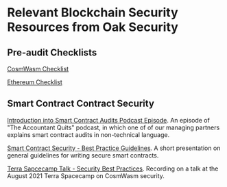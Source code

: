 # Relevant Blockchain Security Resources from Oak Security

## Pre-audit Checklists

[CosmWasm Checklist](https://github.com/oak-security/resources/blob/main/checklists/CosmWasm%20Smart%20Contract%20Audit%20Checklist.pdf)

[Ethereum Checklist](https://github.com/oak-security/resources/blob/main/checklists/Ethereum%20Smart%20Contract%20Audit%20Checklist.pdf)

## Smart Contract Contract Security

[Introduction into Smart Contract Audits Podcast Episode](https://theaccountantquits.com/podcast/episode-3-stefan-beyer-on-smart-contract-audits/). An episode of "The Accountant Quits" podcast, in which one of of our managing partners explains smart contract audits in non-technical language.

[Smart Contract Security - Best Practice Guidelines](https://github.com/oak-security/resources/blob/main/docs/Smart%20Contract%20Security.pdf). A short presentation on general guidelines for writing secure smart contracts. 

[Terra Sapcecamp Talk - Security Best Practices](https://www.youtube.com/watch?v=a9ScoOIXxXc). Recording on a talk at the August 2021 Terra Spacecamp on CosmWasm security. 
